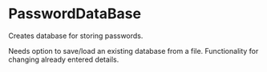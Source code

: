 # PasswordDataBase
Creates database for storing passwords. 


Needs option to save/load an existing database from a file.
Functionality for changing already entered details.
